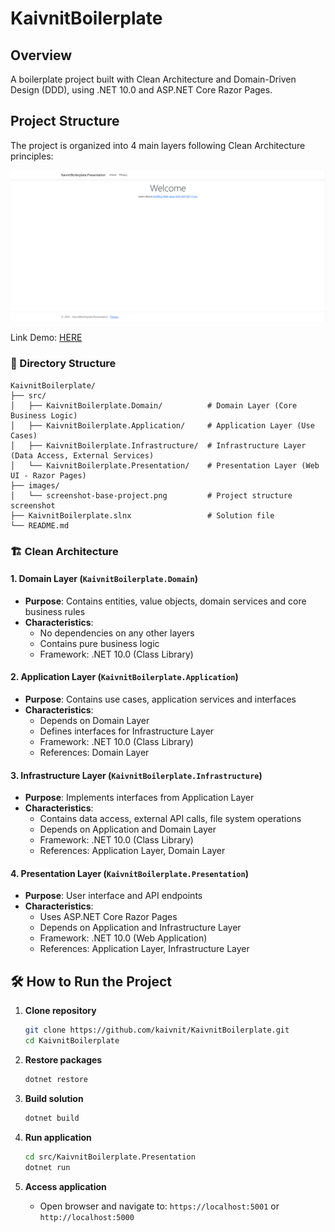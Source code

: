 # KaivnitBoilerplate

## Overview
A boilerplate project built with Clean Architecture and Domain-Driven Design (DDD), using .NET 10.0 and ASP.NET Core Razor Pages.

## Project Structure

The project is organized into 4 main layers following Clean Architecture principles:

![Project Structure](images/screenshot-base-project.png)

Link Demo: [HERE](https://kaivnitboilerplate.azurewebsites.net/)

### 📁 Directory Structure
```
KaivnitBoilerplate/
├── src/
│   ├── KaivnitBoilerplate.Domain/          # Domain Layer (Core Business Logic)
│   ├── KaivnitBoilerplate.Application/     # Application Layer (Use Cases)
│   ├── KaivnitBoilerplate.Infrastructure/  # Infrastructure Layer (Data Access, External Services)
│   └── KaivnitBoilerplate.Presentation/    # Presentation Layer (Web UI - Razor Pages)
├── images/
│   └── screenshot-base-project.png         # Project structure screenshot
├── KaivnitBoilerplate.slnx                 # Solution file
└── README.md
```

### 🏗️ Clean Architecture

#### 1. **Domain Layer** (`KaivnitBoilerplate.Domain`)
- **Purpose**: Contains entities, value objects, domain services and core business rules
- **Characteristics**:
  - No dependencies on any other layers
  - Contains pure business logic
  - Framework: .NET 10.0 (Class Library)

#### 2. **Application Layer** (`KaivnitBoilerplate.Application`)
- **Purpose**: Contains use cases, application services and interfaces
- **Characteristics**:
  - Depends on Domain Layer
  - Defines interfaces for Infrastructure Layer
  - Framework: .NET 10.0 (Class Library)
  - References: Domain Layer

#### 3. **Infrastructure Layer** (`KaivnitBoilerplate.Infrastructure`)
- **Purpose**: Implements interfaces from Application Layer
- **Characteristics**:
  - Contains data access, external API calls, file system operations
  - Depends on Application and Domain Layer
  - Framework: .NET 10.0 (Class Library)
  - References: Application Layer, Domain Layer

#### 4. **Presentation Layer** (`KaivnitBoilerplate.Presentation`)
- **Purpose**: User interface and API endpoints
- **Characteristics**:
  - Uses ASP.NET Core Razor Pages
  - Depends on Application and Infrastructure Layer
  - Framework: .NET 10.0 (Web Application)
  - References: Application Layer, Infrastructure Layer


## 🛠️ How to Run the Project

1. **Clone repository**
   ```bash
   git clone https://github.com/kaivnit/KaivnitBoilerplate.git
   cd KaivnitBoilerplate
   ```

2. **Restore packages**
   ```bash
   dotnet restore
   ```

3. **Build solution**
   ```bash
   dotnet build
   ```

4. **Run application**
   ```bash
   cd src/KaivnitBoilerplate.Presentation
   dotnet run
   ```

5. **Access application**
   - Open browser and navigate to: `https://localhost:5001` or `http://localhost:5000`
